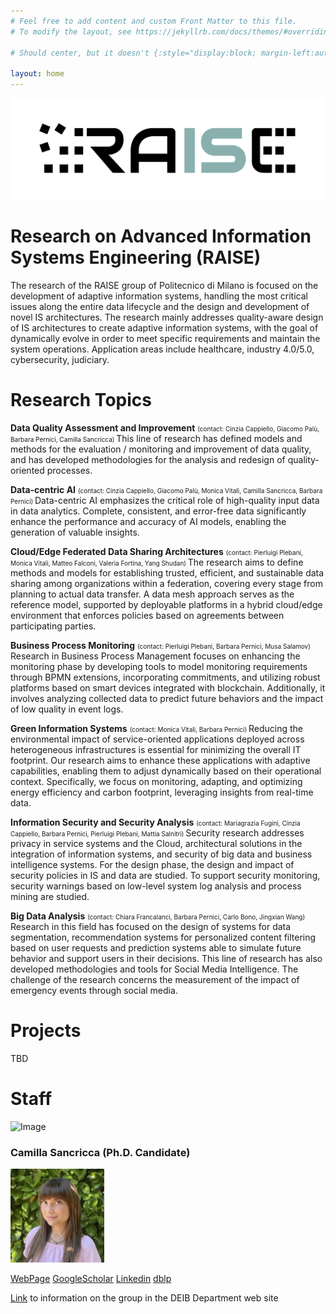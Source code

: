 ```yaml
---
# Feel free to add content and custom Front Matter to this file.
# To modify the layout, see https://jekyllrb.com/docs/themes/#overriding-theme-defaults

# Should center, but it doesn't {:style="display:block; margin-left:auto; margin-right:auto; width:250px"; }

layout: home
---
```


![Image](/static/logo_raise_cropped_.png)

# Research on Advanced Information Systems Engineering (RAISE)

The research of the RAISE group of Politecnico di Milano is focused on the development of adaptive information systems, handling the most critical issues along the entire data lifecycle and the design and development of novel IS architectures. The research mainly addresses quality-aware design of IS architectures to create adaptive information systems, with the goal of dynamically evolve in order to meet specific requirements and maintain the system operations.
Application areas include healthcare, industry 4.0/5.0, cybersecurity, judiciary.
 
# Research Topics

**Data Quality Assessment and Improvement**
<font size="1"> (contact: Cinzia Cappiello, Giacomo Palù, Barbara Pernici, Camilla Sancricca) </font> 
This line of research has defined models and methods for the evaluation / monitoring and improvement of data quality, and has developed methodologies for the analysis and redesign of quality-oriented processes.

**Data-centric AI**
<font size="1"> (contact: Cinzia Cappiello, Giacomo Palù, Monica Vitali, Camilla Sancricca, Barbara Pernici) </font> 
Data-centric AI emphasizes the critical role of high-quality input data in data analytics. Complete, consistent, and error-free data significantly enhance the performance and accuracy of AI models, enabling the generation of valuable insights.

**Cloud/Edge Federated Data Sharing Architectures** 
<font size="1"> (contact: Pierluigi Plebani, Monica Vitali, Matteo Falconi, Valeria Fortina, Yang Shudan) </font> 
The research aims to define methods and models for establishing trusted, efficient, and sustainable data sharing among organizations within a federation, covering every stage from planning to actual data transfer. A data mesh approach serves as the reference model, supported by deployable platforms in a hybrid cloud/edge environment that enforces policies based on agreements between participating parties.

**Business Process Monitoring**
<font size="1"> (contact: Pierluigi Plebani, Barbara Pernici, Musa Salamov) </font> 
Research in Business Process Management focuses on enhancing the monitoring phase by developing tools to model monitoring requirements through BPMN extensions, incorporating commitments, and utilizing robust platforms based on smart devices integrated with blockchain. Additionally, it involves analyzing collected data to predict future behaviors and the impact of low quality in event logs.

**Green Information Systems**
<font size="1">  (contact: Monica Vitali, Barbara Pernici) </font> 
Reducing the environmental impact of service-oriented applications deployed across heterogeneous infrastructures is essential for minimizing the overall IT footprint. Our research aims to enhance these applications with adaptive capabilities, enabling them to adjust dynamically based on their operational context. Specifically, we focus on monitoring, adapting, and optimizing energy efficiency and carbon footprint, leveraging insights from real-time data.

**Information Security and Security Analysis** 
<font size="1"> (contact: Mariagrazia Fugini, Cinzia Cappiello, Barbara Pernici, Pierluigi Plebani, Mattia Salnitri) </font> 
Security research addresses privacy in service systems and the Cloud, architectural solutions in the integration of information systems, and security of big data and business intelligence systems.
For the design phase, the design and impact of security policies in IS and data are studied. To support security monitoring, security warnings based on low-level system log analysis and process mining are studied.

**Big Data Analysis**
<font size="1"> (contact: Chiara Francalanci, Barbara Pernici, Carlo Bono, Jingxian Wang) </font> 
Research in this field has focused on the design of systems for data segmentation, recommendation systems for personalized content filtering based on user requests and prediction systems able to simulate future behavior and support users in their decisions. This line of research has also developed methodologies and tools for Social Media Intelligence. The challenge of the research concerns the measurement of the impact of emergency events through social media.

# Projects
TBD

# Staff

![Image](/static/group_pic.png)

### Camilla Sancricca (Ph.D. Candidate)
<img src="/static/camilla.jpeg" width="150" height="150" alt="Description">

[WebPage](https://www.deib.polimi.it/ita/personale/dettagli/1122566)
[GoogleScholar](https://www.deib.polimi.it)
[Linkedin](https://www.deib.polimi.it)
[dblp](https://www.deib.polimi.it)


[Link](https://www.deib.polimi.it/eng/research-lines/details/85) to information on the group in the DEIB Department web site
 
